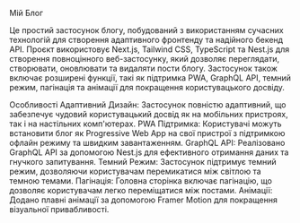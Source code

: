 Мій Блог

Це простий застосунок блогу, побудований з використанням сучасних технологій для створення адаптивного фронтенду та надійного бекенд API. Проєкт використовує Next.js, Tailwind CSS, TypeScript та Nest.js для створення повноцінного веб-застосунку, який дозволяє переглядати, створювати, оновлювати та видаляти пости блогу. Застосунок також включає розширені функції, такі як підтримка PWA, GraphQL API, темний режим, пагінація та анімації для покращення користувацького досвіду.

Особливості
Адаптивний Дизайн: Застосунок повністю адаптивний, що забезпечує чудовий користувацький досвід як на мобільних пристроях, так і на настільних комп'ютерах.
PWA Підтримка: Користувачі можуть встановити блог як Progressive Web App на свої пристрої з підтримкою офлайн режиму та швидким завантаженням.
GraphQL API: Реалізовано GraphQL API за допомогою Nest.js для ефективного отримання даних та гнучкого запитування.
Темний Режим: Застосунок підтримує темний режим, дозволяючи користувачам перемикатися між світлою та темною темами.
Пагінація: Головна сторінка включає пагінацію, що дозволяє користувачам легко переміщатися між постами.
Анімації: Додано плавні анімації за допомогою Framer Motion для покращення візуальної привабливості.

 
 
